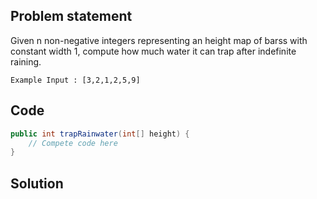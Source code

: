 ## Problem statement
Given n non-negative integers representing an height map of barss with constant width 1, compute how much water it can trap after indefinite raining.
```
Example Input : [3,2,1,2,5,9]
```

## Code
```java
public int trapRainwater(int[] height) {
	// Compete code here
}
```

## Solution

